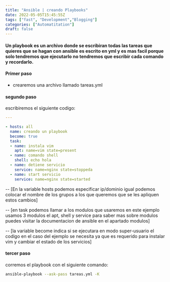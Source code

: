 ```yaml
---
title: "Ansible | creando Playbooks"
date: 2022-05-05T15:45:55Z
tags: ["fast", "Development","Blogging"]
categories: ["Automatitation"]
draft: false
---
```


#### Un playbook es un archivo donde se escribiran todas las tareas que quieres que se hagan con ansible es escrito en yml y es mas facil porque solo tendremos que ejecutarlo no tendremos que escribir cada comando y recordarlo.

#### Primer paso

- crearemos una archivo llamado tareas.yml



#### segundo paso

escribiremos el siguiente codigo:

```yaml
---

- hosts: all
  name: creando un playbook
  become: true
  task:
  - name: instala vim
  	apt: name=vim state=present
  - name: comando shell
  	shell: echo hola
  - name: detiene servicio
  	service: name=nginx state=stoppeda
  - name: start servicio
  	service: name=nginx state=started
```

-- [En la variable hosts podemos especificar ip/dominio igual podemos colocar el nombre de los grupos a los que queremos que se les apliquen estos cambios]

-- [en task podemos llamar a los modulos que usaremos en este ejemplo usamos 3 modulos el apt, shell y service para saber mas sobre modulos puedes visitar la documentacion de ansible en el apartado modulos]

-- [la variable become indica si se ejecutara en modo super-usuario el codigo en el caso del ejemplo se necesita ya que es requerido para instalar vim y cambiar el estado de los servicios]

#### tercer paso

corremos el playbook con el siguiente comando:

```bash
ansible-playbook --ask-pass tareas.yml -K
```
